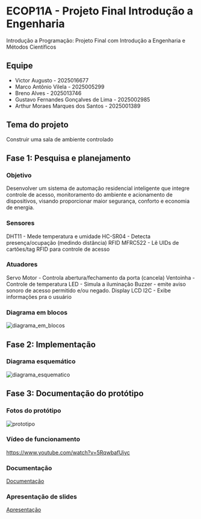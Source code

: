 # ECOP11A - Projeto Final Introdução a Engenharia
Introdução a Programação: Projeto Final com Introdução a Engenharia e Métodos Científicos

## Equipe 

- Victor Augusto - 2025016677
- Marco Antônio Vilela - 2025005299
- Breno Alves - 2025013746
- Gustavo Fernandes Gonçalves de Lima - 2025002985
- Arthur Moraes Marques dos Santos - 2025001389

## Tema do projeto 
Construir uma sala de ambiente controlado 

## Fase 1: Pesquisa e planejamento

### Objetivo
Desenvolver um sistema de automação residencial inteligente que integre controle de acesso, monitoramento do ambiente e acionamento de dispositivos, visando 
proporcionar maior segurança, conforto e economia de energia.

### Sensores 
DHT11 - Mede temperatura e umidade
HC-SR04 - Detecta presença/ocupação (medindo
distância)
RFID MFRC522 - Lê UIDs de cartões/tag RFID
para controle de acesso

### Atuadores 
Servo Motor - Controla abertura/fechamento da
porta (cancela)
Ventoinha - Controle de temperatura
LED - Simula a iluminação
Buzzer - emite aviso sonoro de acesso permitido
e/ou negado.
Display LCD I2C - Exibe informações pra o
usuário

### Diagrama em blocos 
![diagrama_em_blocos ](https://github.com/user-attachments/assets/81af1570-4642-426f-b179-15014f9621b0)

## Fase 2: Implementação 

### Diagrama esquemático 
![diagrama_esquematico](https://github.com/user-attachments/assets/e498d38e-4815-482e-8a57-0325340a6617)

## Fase 3: Documentação do protótipo 

### Fotos do protótipo 
![prototipo](https://github.com/user-attachments/assets/99d3eaf8-a8f5-449b-8619-03942c7cd87e)

### Vídeo de funcionamento 
https://www.youtube.com/watch?v=5RqwbafUiyc

### Documentação
[Documentação](https://github.com/marco-antonio-carneiro-vilela/ECOP11A-Projeto-final/blob/main/docs/Documentacao_do_projeto.pdf)

### Apresentação de slides 

[Apresentação](https://github.com/marco-antonio-carneiro-vilela/ECOP11A-Projeto-final/blob/main/docs/Slides%20-%20ECAE00%20-%20Sala%20Controlada.pdf)
